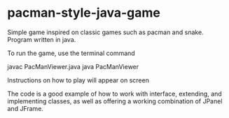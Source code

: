 # pacman-style-java-game
Simple game inspired on classic games such as pacman and snake. Program written in java.

To run the game, use the terminal command

javac PacManViewer.java
java PacManViewer

Instructions on how to play will appear on screen

The code is a good example of how to work with interface, extending, and implementing classes, as well as offering a working combination of JPanel and JFrame.
